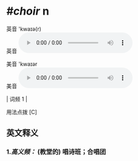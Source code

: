 # ***\#choir*** n
英音 'kwaɪə(r)  
英音
<audio src="./media/choir-B.aac" controls="controls"></audio>

美音 'kwaɪər  
美音
<audio src="./media/choir.aac" controls="controls"></audio>



| 词频 1 |  

用法点拨  [C]

英文释义
---
### 1.*高义频：* **(教堂的) 唱诗班；合唱团**  


